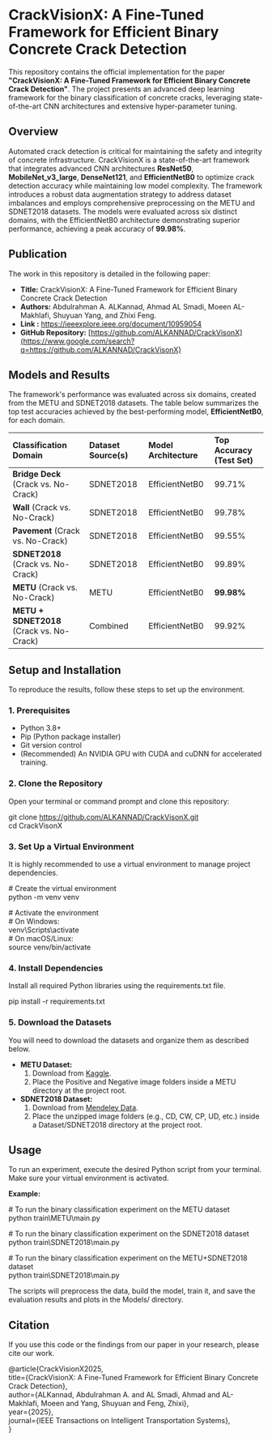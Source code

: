 # **CrackVisionX: A Fine-Tuned Framework for Efficient Binary Concrete Crack Detection**

This repository contains the official implementation for the paper **"CrackVisionX: A Fine-Tuned Framework for Efficient Binary Concrete Crack Detection"**. The project presents an advanced deep learning framework for the binary classification of concrete cracks, leveraging state-of-the-art CNN architectures and extensive hyper-parameter tuning.

## **Overview**

Automated crack detection is critical for maintaining the safety and integrity of concrete infrastructure. CrackVisionX is a state-of-the-art framework that integrates advanced CNN architectures **ResNet50**, **MobileNet\_v3\_large**, **DenseNet121**, and **EfficientNetB0** to optimize crack detection accuracy while maintaining low model complexity. The framework introduces a robust data augmentation strategy to address dataset imbalances and employs comprehensive preprocessing on the METU and SDNET2018 datasets. The models were evaluated across six distinct domains, with the EfficientNetB0 architecture demonstrating superior performance, achieving a peak accuracy of **99.98%**.

## **Publication**

The work in this repository is detailed in the following paper:

* **Title:** CrackVisionX: A Fine-Tuned Framework for Efficient Binary Concrete Crack Detection  
* **Authors:** Abdulrahman A. ALKannad, Ahmad AL Smadi, Moeen AL-Makhlafi, Shuyuan Yang, and Zhixi Feng.
* **Link :**  https://ieeexplore.ieee.org/document/10959054
* **GitHub Repository:** [https://github.com/ALKANNAD/CrackVisonX](https://www.google.com/search?q=https://github.com/ALKANNAD/CrackVisonX)

## **Models and Results**

The framework's performance was evaluated across six domains, created from the METU and SDNET2018 datasets. The table below summarizes the top test accuracies achieved by the best-performing model, **EfficientNetB0**, for each domain.

| Classification Domain | Dataset Source(s) | Model Architecture | Top Accuracy (Test Set) |
| :---- | :---- | :---- | :---- |
| **Bridge Deck** (Crack vs. No-Crack) | SDNET2018 | EfficientNetB0 | 99.71% |
| **Wall** (Crack vs. No-Crack) | SDNET2018 | EfficientNetB0 | 99.78% |
| **Pavement** (Crack vs. No-Crack) | SDNET2018 | EfficientNetB0 | 99.55% |
| **SDNET2018** (Crack vs. No-Crack) | SDNET2018 | EfficientNetB0 | 99.89% |
| **METU** (Crack vs. No-Crack) | METU | EfficientNetB0 | **99.98%** |
| **METU \+ SDNET2018** (Crack vs. No-Crack) | Combined | EfficientNetB0 | 99.92% |

## **Setup and Installation**

To reproduce the results, follow these steps to set up the environment.

### **1\. Prerequisites**

* Python 3.8+  
* Pip (Python package installer)  
* Git version control  
* (Recommended) An NVIDIA GPU with CUDA and cuDNN for accelerated training.

### **2\. Clone the Repository**

Open your terminal or command prompt and clone this repository:

git clone https://github.com/ALKANNAD/CrackVisonX.git  
cd CrackVisonX

### **3\. Set Up a Virtual Environment**

It is highly recommended to use a virtual environment to manage project dependencies.

\# Create the virtual environment  
python \-m venv venv

\# Activate the environment  
\# On Windows:  
venv\\Scripts\\activate  
\# On macOS/Linux:  
source venv/bin/activate

### **4\. Install Dependencies**

Install all required Python libraries using the requirements.txt file.

pip install \-r requirements.txt

### **5\. Download the Datasets**

You will need to download the datasets and organize them as described below.

* **METU Dataset:**  
  1. Download from [Kaggle](https://www.google.com/search?q=https://www.kaggle.com/datasets/kozistr/meta-koz-crack-dataset).  
  2. Place the Positive and Negative image folders inside a METU directory at the project root.  
* **SDNET2018 Dataset:**  
  1. Download from [Mendeley Data](https://data.mendeley.com/datasets/5y9wdsg2zt/2).  
  2. Place the unzipped image folders (e.g., CD, CW, CP, UD, etc.) inside a Dataset/SDNET2018 directory at the project root.

## **Usage**

To run an experiment, execute the desired Python script from your terminal. Make sure your virtual environment is activated.

**Example:**

\# To run the binary classification experiment on the METU dataset  
python train\METU\main.py

\# To run the binary classification experiment on the SDNET2018 dataset  
python train\SDNET2018\main.py

\# To run the binary classification experiment on the METU+SDNET2018 dataset  
python train\SDNET2018\main.py

The scripts will preprocess the data, build the model, train it, and save the evaluation results and plots in the Models/ directory.

## **Citation**

If you use this code or the findings from our paper in your research, please cite our work.

@article{CrackVisionX2025,  
    title={CrackVisionX: A Fine-Tuned Framework for Efficient Binary Concrete Crack Detection},  
    author={ALKannad, Abdulrahman A. and AL Smadi, Ahmad and AL-Makhlafi, Moeen and Yang, Shuyuan and Feng, Zhixi},  
    year={2025},  
    journal={IEEE Transactions on Intelligent Transportation Systems},  
}


